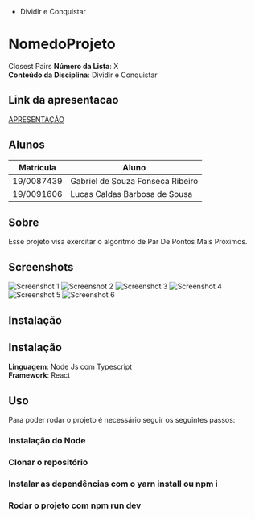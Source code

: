 - Dividir e Conquistar

# NomedoProjeto
Closest Pairs
**Número da Lista**: X<br>
**Conteúdo da Disciplina**: Dividir e Conquistar<br>

## Link da apresentacao

[APRESENTAÇÃO](https://youtu.be/26IF_ipnFyI)


## Alunos
|Matrícula | Aluno |
| -- | -- |
| 19/0087439  | Gabriel de Souza Fonseca Ribeiro |
| 19/0091606 |  Lucas Caldas Barbosa de Sousa |

## Sobre 
Esse projeto visa exercitar o algoritmo de Par De Pontos Mais Próximos.

## Screenshots
![Screenshot 1](/react-vite-cartesian/src/assets/Captura%20de%20Tela%202024-12-23%20às%2018.48.56.png)
![Screenshot 2](/react-vite-cartesian/src/assets/Captura%20de%20Tela%202024-12-23%20às%2018.49.27.png)
![Screenshot 3](/react-vite-cartesian/src/assets/Captura%20de%20Tela%202024-12-23%20às%2018.49.41.png)
![Screenshot 4](/react-vite-cartesian/src/assets/Captura%20de%20Tela%202024-12-23%20às%2018.49.44.png)
![Screenshot 5](/react-vite-cartesian/src/assets/Captura%20de%20Tela%202024-12-23%20às%2018.49.47.png)
![Screenshot 6](/react-vite-cartesian/src/assets/Captura%20de%20Tela%202024-12-23%20às%2018.50.08.png)

## Instalação 
## Instalação 
**Linguagem**: Node Js com Typescript<br>
**Framework**: React<br>

## Uso 
Para poder rodar o projeto é necessário seguir os seguintes passos:
### Instalação do Node
### Clonar o repositório
### Instalar as dependências com o yarn install ou npm i
### Rodar o projeto com npm run dev 



